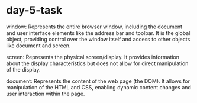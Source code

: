 # day-5-task
window: Represents the entire browser window, including the document and user interface elements like the address bar and toolbar. It is the global object, providing control over the window itself and access to other objects like document and screen.

screen: Represents the physical screen/display. It provides information about the display characteristics but does not allow for direct manipulation of the display.

document: Represents the content of the web page (the DOM). It allows for manipulation of the HTML and CSS, enabling dynamic content changes and user interaction within the page.
